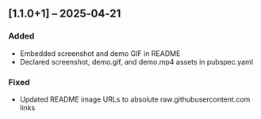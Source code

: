 ## [1.1.0+1] – 2025‑04‑21
### Added
- Embedded screenshot and demo GIF in README
- Declared screenshot, demo.gif, and demo.mp4 assets in pubspec.yaml

### Fixed
- Updated README image URLs to absolute raw.githubusercontent.com links
